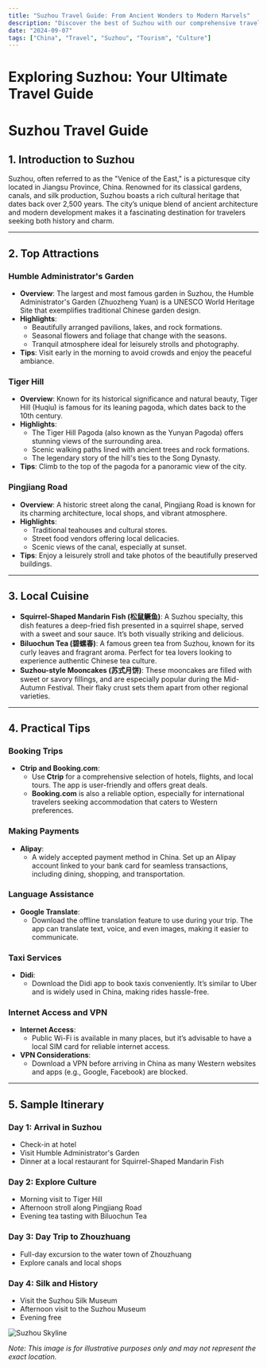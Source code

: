```yaml
---
title: "Suzhou Travel Guide: From Ancient Wonders to Modern Marvels"
description: "Discover the best of Suzhou with our comprehensive travel guide. Explore top attractions, savor local cuisine, and get insider tips for an unforgettable Chinese adventure."
date: "2024-09-07"
tags: ["China", "Travel", "Suzhou", "Tourism", "Culture"]
---
```


# Exploring Suzhou: Your Ultimate Travel Guide

# Suzhou Travel Guide

## 1. Introduction to Suzhou
Suzhou, often referred to as the "Venice of the East," is a picturesque city located in Jiangsu Province, China. Renowned for its classical gardens, canals, and silk production, Suzhou boasts a rich cultural heritage that dates back over 2,500 years. The city’s unique blend of ancient architecture and modern development makes it a fascinating destination for travelers seeking both history and charm.

---

## 2. Top Attractions

### Humble Administrator's Garden
- **Overview**: The largest and most famous garden in Suzhou, the Humble Administrator's Garden (Zhuozheng Yuan) is a UNESCO World Heritage Site that exemplifies traditional Chinese garden design.
- **Highlights**:
  - Beautifully arranged pavilions, lakes, and rock formations.
  - Seasonal flowers and foliage that change with the seasons.
  - Tranquil atmosphere ideal for leisurely strolls and photography.
- **Tips**: Visit early in the morning to avoid crowds and enjoy the peaceful ambiance.

### Tiger Hill
- **Overview**: Known for its historical significance and natural beauty, Tiger Hill (Huqiu) is famous for its leaning pagoda, which dates back to the 10th century.
- **Highlights**:
  - The Tiger Hill Pagoda (also known as the Yunyan Pagoda) offers stunning views of the surrounding area.
  - Scenic walking paths lined with ancient trees and rock formations.
  - The legendary story of the hill's ties to the Song Dynasty.
- **Tips**: Climb to the top of the pagoda for a panoramic view of the city.

### Pingjiang Road
- **Overview**: A historic street along the canal, Pingjiang Road is known for its charming architecture, local shops, and vibrant atmosphere.
- **Highlights**:
  - Traditional teahouses and cultural stores.
  - Street food vendors offering local delicacies.
  - Scenic views of the canal, especially at sunset.
- **Tips**: Enjoy a leisurely stroll and take photos of the beautifully preserved buildings.

---

## 3. Local Cuisine
- **Squirrel-Shaped Mandarin Fish (松鼠鳜鱼)**: A Suzhou specialty, this dish features a deep-fried fish presented in a squirrel shape, served with a sweet and sour sauce. It’s both visually striking and delicious.
- **Biluochun Tea (碧螺春)**: A famous green tea from Suzhou, known for its curly leaves and fragrant aroma. Perfect for tea lovers looking to experience authentic Chinese tea culture.
- **Suzhou-style Mooncakes (苏式月饼)**: These mooncakes are filled with sweet or savory fillings, and are especially popular during the Mid-Autumn Festival. Their flaky crust sets them apart from other regional varieties.

---

## 4. Practical Tips

### Booking Trips
- **Ctrip and Booking.com**: 
  - Use **Ctrip** for a comprehensive selection of hotels, flights, and local tours. The app is user-friendly and offers great deals.
  - **Booking.com** is also a reliable option, especially for international travelers seeking accommodation that caters to Western preferences.

### Making Payments
- **Alipay**: 
  - A widely accepted payment method in China. Set up an Alipay account linked to your bank card for seamless transactions, including dining, shopping, and transportation.

### Language Assistance
- **Google Translate**: 
  - Download the offline translation feature to use during your trip. The app can translate text, voice, and even images, making it easier to communicate.

### Taxi Services
- **Didi**: 
  - Download the Didi app to book taxis conveniently. It’s similar to Uber and is widely used in China, making rides hassle-free.

### Internet Access and VPN
- **Internet Access**: 
  - Public Wi-Fi is available in many places, but it’s advisable to have a local SIM card for reliable internet access.
- **VPN Considerations**: 
  - Download a VPN before arriving in China as many Western websites and apps (e.g., Google, Facebook) are blocked.

---

## 5. Sample Itinerary

### Day 1: Arrival in Suzhou
- Check-in at hotel
- Visit Humble Administrator's Garden
- Dinner at a local restaurant for Squirrel-Shaped Mandarin Fish

### Day 2: Explore Culture
- Morning visit to Tiger Hill
- Afternoon stroll along Pingjiang Road
- Evening tea tasting with Biluochun Tea

### Day 3: Day Trip to Zhouzhuang
- Full-day excursion to the water town of Zhouzhuang
- Explore canals and local shops

### Day 4: Silk and History
- Visit the Suzhou Silk Museum
- Afternoon visit to the Suzhou Museum
- Evening free

<img src="https://source.unsplash.com/1600x900/?Suzhou,cityscape" alt="Suzhou Skyline" loading="lazy">

*Note: This image is for illustrative purposes only and may not represent the exact location.*

